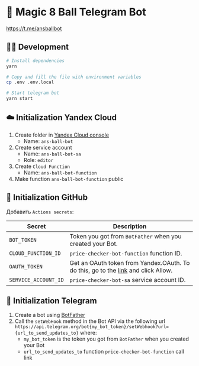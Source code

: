 # 🎱 Magic 8 Ball Telegram Bot

https://t.me/ansballbot

## 👨‍💻 Development

```sh
# Install dependencies
yarn

# Copy and fill the file with environment variables
cp .env .env.local

# Start telegram bot
yarn start
```

## ☁️ Initialization Yandex Cloud

1. Create folder in [Yandex Cloud console](https://console.cloud.yandex.ru/cloud)
    - Name: `ans-ball-bot`
2. Create service account
    - Name: `ans-ball-bot-sa`
    - Role: `editor`
3. Create `Cloud Function`
    - Name: `ans-ball-bot-function`
4. Make function `ans-ball-bot-function` public

## 📖 Initialization GitHub

Добавить `Actions secrets`:

| Secret               | Description                                                                                                                                                                            |
| -------------------- | -------------------------------------------------------------------------------------------------------------------------------------------------------------------------------------- |
| `BOT_TOKEN`          | Token you got from `BotFather` when you created your Bot.                                                                                                                              |
| `CLOUD_FUNCTION_ID`  | `price-checker-bot-function` function ID.                                                                                                                                              |
| `OAUTH_TOKEN`        | Get an OAuth token from Yandex.OAuth. To do this, go to the [link](https://oauth.yandex.com/authorize?response_type=token&client_id=1a6990aa636648e9b2ef855fa7bec2fb) and click Allow. |
| `SERVICE_ACCOUNT_ID` | `price-checker-bot-sa` service account ID.                                                                                                                                             |

## 📱 Initialization Telegram

1. Create a bot using [BotFather](https://t.me/BotFather)
2. Call the `setWebHook` method in the Bot API via the following url `https://api.telegram.org/bot{my_bot_token}/setWebhook?url={url_to_send_updates_to}` where:
    - `my_bot_token` is the token you got from `BotFather` when you created your Bot
    - `url_to_send_updates_to` function `price-checker-bot-function` call link
